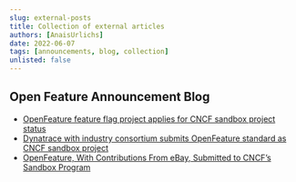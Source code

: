 ```yaml
---
slug: external-posts
title: Collection of external articles
authors: [AnaisUrlichs]
date: 2022-06-07
tags: [announcements, blog, collection]
unlisted: false
---
```


## Open Feature Announcement Blog

- [OpenFeature feature flag project applies for CNCF sandbox project status](https://www.infoworld.com/article/3661548/feature-flagging-openfeature-project-applies-for-cncf-sandbox-project-status.html)
- [Dynatrace with industry consortium submits OpenFeature standard as CNCF sandbox project](https://www.dynatrace.com/news/blog/new-openfeature-standard-for-feature-flagging/)
- [OpenFeature, With Contributions From eBay, Submitted to CNCF’s Sandbox Program](https://medium.com/@ebaytechblog/openfeature-with-contributions-from-ebay-submitted-to-cncfs-sandbox-program-206cb88fcda3)
